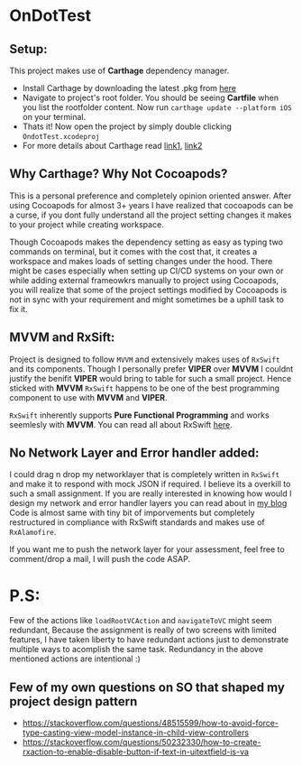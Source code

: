 # OnDotTest

## Setup:
This project makes use of **Carthage** dependency manager. 

* Install Carthage by downloading the latest .pkg from [here](https://github.com/Carthage/Carthage/releases)
* Navigate to project's root folder. You should be seeing **Cartfile** when you list the rootfolder content. Now run `carthage update --platform iOS` on your terminal.
* Thats it! Now open the project by simply double clicking `OndotTest.xcodeproj`
* For more details about Carthage read [link1](https://www.raywenderlich.com/416-carthage-tutorial-getting-started), [link2](https://github.com/Carthage/Carthage)

## Why Carthage? Why Not Cocoapods?
This is a personal preference and completely opinion oriented answer. 
After using Cocoapods for almost 3+ years I have realized that cocoapods can be a curse,
if you dont fully understand all the project setting changes it makes to your project while creating workspace. 

Though Cocoapods makes the dependency setting as easy as typing two commands on terminal,
but it comes with the cost that, it creates a workspace and makes loads of setting changes under the hood. 
There might be cases especially when setting up CI/CD systems on your own or while adding 
external frameowkrs manually to project using Cocoapods, you will realize that some of the project settings modified by Cocoapods is not in sync with your requirement 
and might sometimes be a uphill task to fix it.

## MVVM and RxSift:
Project is designed to follow `MVVM` and extensively makes uses of `RxSwift` and its components. Though I personally prefer **VIPER**
over **MVVM** I couldnt justify the benifit **VIPER** would bring to table for such a small project. Hence sticked with **MVVM**
`RxSwift` happens to be one of the best programming component to use with **MVVM** and **VIPER**. 

`RxSwift` inherently supports **Pure Functional Programming** and works seemlesly with **MVVM**.
You can read all about RxSwift [here](https://github.com/ReactiveX/RxSwift).

## No Network Layer and Error handler added:
I could drag n drop my networklayer that is completely written in `RxSwift` and make it to respond with mock JSON if required. I believe its a overkill to
such a small assignment. If you are really interested in knowing how would I design my network and error handler layers you can read about in [my blog](https://learnwithmehere.blogspot.com/2016/09/simple-effective-and-robust-network.html)
Code is almost same with tiny bit of imporvements but completely restructured in compliance with RxSwift standards and makes use of `RxAlamofire`. 

If you want me to push the network layer for your assessment, feel free to comment/drop a mail, I will push the code ASAP.

# P.S:

Few of the actions like `loadRootVCAction` and `navigateToVC` might seem redundant, Because the assignment is really of two screens with limited features,
I have taken liberty to have redundant actions just to demonstrate multiple ways to acomplish the same task. Redundancy in the above mentioned actions are intentional :)

## Few of my own questions on SO that shaped my project design pattern
* https://stackoverflow.com/questions/48515599/how-to-avoid-force-type-casting-view-model-instance-in-child-view-controllers
* https://stackoverflow.com/questions/50232330/how-to-create-rxaction-to-enable-disable-button-if-text-in-uitextfield-is-va
